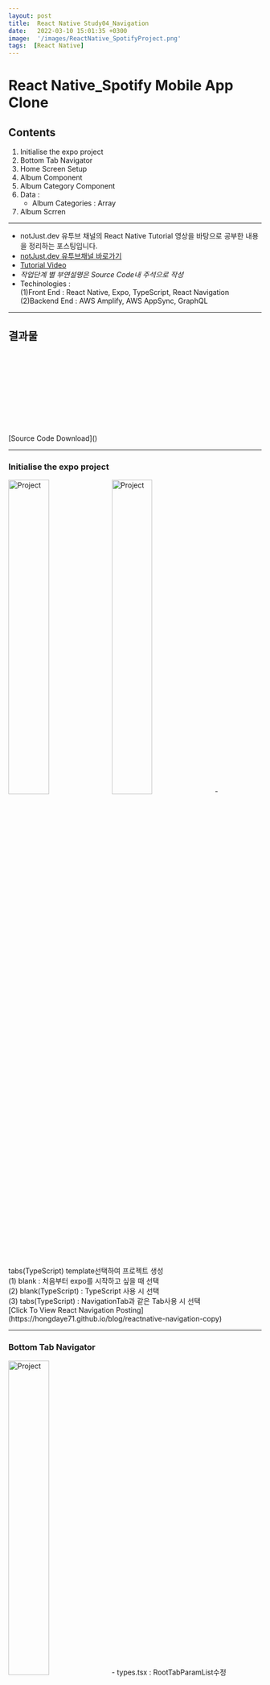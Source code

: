 ```yaml
---
layout: post
title:  React Native Study04_Navigation
date:   2022-03-10 15:01:35 +0300
image:  '/images/ReactNative_SpotifyProject.png'
tags:  [React Native]
---
```


# React Native_Spotify Mobile App Clone

## Contents <br/>
1. Initialise the expo project<br/>
2. Bottom Tab Navigator<br/>
3. Home Screen Setup<br/>
4. Album Component<br/>
5. Album Category Component<br/>
6. Data :<br/>
    - Album Categories : Array<br/>
7. Album Scrren<br/>
___

* notJust․dev 유투브 채널의 React Native Tutorial 영상을 바탕으로 공부한 내용을 정리하는 포스팅입니다.<br/>
* [notJust․dev 유투브채널 바로가기](https://www.youtube.com/channel/UCYSa_YLoJokZAwHhlwJntIA) <br/>
* [Tutorial Video](https://www.youtube.com/watch?v=Ho41KNKvoBc&list=PLY3ncAV1dSVBejIDGrcbNRs148uHowYfx)<br/>
* *작업단계 별 부연설명은 Source Code내 주석으로 작성*
* Techinologies : <br/>
    (1)Front End : React Native, Expo, TypeScript, React Navigation<br/>
    (2)Backend End : AWS Amplify, AWS AppSync, GraphQL<br/>

___

## 결과물
<p><iframe src="" frameborder="0" allowfullscreen></iframe></p>
[Source Code Download]()

___ 

### Initialise the expo project<br/>
<img src="/images/Posting/ReactNative/Spotify/01.png" alt="Project" width="40%" height="40%">
<img src="/images/Posting/ReactNative/Spotify/02.png" alt="Project" width="40%" height="40%">
- tabs(TypeScript) template선택하여 프로젝트 생성<br/>
    (1) blank : 처음부터 expo를 시작하고 싶을 때 선택<br/>
    (2) blank(TypeScript) : TypeScript 사용 시 선택<br/>
    (3) tabs(TypeScript) : NavigationTab과 같은 Tab사용 시 선택<br/>
[Click To View React Navigation Posting](https://hongdaye71.github.io/blog/reactnative-navigation-copy)

___

### Bottom Tab Navigator <br/>
<img src="/images/Posting/ReactNative/Spotify/03.png" alt="Project" width="40%" height="40%">
- types.tsx : RootTabParamList수정 (TabOne/TabTwo -> Home/Search/Library/Premium)<br/>
- navigation_index.tsx : BottomTabNavigator function수정 (아이콘 및 텍스트 수정) 

[Icoone download](https://icons.expo.fyi/)

<details>
<summary>type.tsx</summary>
<div markdown="1">

```javascript
import { BottomTabScreenProps } from '@react-navigation/bottom-tabs';
import { CompositeScreenProps, NavigatorScreenParams } from '@react-navigation/native';
import { NativeStackScreenProps } from '@react-navigation/native-stack';

declare global {
  namespace ReactNavigation {
    interface RootParamList extends RootStackParamList {}
  }
}

export type RootStackParamList = {
  Root: NavigatorScreenParams<RootTabParamList> | undefined;
  Modal: undefined;
  NotFound: undefined;
};

export type RootStackScreenProps<Screen extends keyof RootStackParamList> = NativeStackScreenProps<
  RootStackParamList,
  Screen
>;

export type RootTabParamList = {
  Home: undefined;
  Search: undefined;
  Library: undefined;
  Premium: undefined;
};

export type RootTabScreenProps<Screen extends keyof RootTabParamList> = CompositeScreenProps<
  BottomTabScreenProps<RootTabParamList, Screen>,
  NativeStackScreenProps<RootStackParamList>
>;

```
</div>
</details>

<details>
<summary>navigation_index.tsx(수정된 부분)</summary>
<div markdown="1">

```javascript
/*Bottom Tab Navigator에서 사용할 아이콘 불러오기*/
import { 
  FontAwesome,
  Entypo, 
  EvilIcons, 
  MaterialIcons , 
  FontAwesome5 } 
  from '@expo/vector-icons';

/*화면상의 아이콘 및 텍스트 변경*/
const BottomTab = createBottomTabNavigator<RootTabParamList>();

function BottomTabNavigator() {
  const colorScheme = useColorScheme();

  return (
    <BottomTab.Navigator
      initialRouteName="Home"
      screenOptions={{
        tabBarActiveTintColor: Colors[colorScheme].tint,
      }}>
      <BottomTab.Screen
        name="Home"
        component={TabOneScreen}
        options={{
          tabBarIcon: ({ color }) => <Entypo name="home" size={30} style={{marginBottom:-3}} color={color} />,
        }}
      />
      <BottomTab.Screen
        name="Search"
        component={TabTwoScreen}
        options={{
          tabBarIcon: ({ color }) => <EvilIcons name="search" size={30} style={{marginBottom:-3}} color={color} />,
        }}
      />
      <BottomTab.Screen
        name="Library"
        component={TabTwoScreen}
        options={{
          tabBarIcon: ({ color }) => <MaterialIcons name="library-music" size={30} style={{marginBottom:-3}} color={color} />,
        }}
      />
      <BottomTab.Screen
        name="Premium"
        component={TabTwoScreen}
        options={{
          tabBarIcon: ({ color }) => <FontAwesome5 name="spotify" size={30} style={{marginBottom:-3}} color={color} />,
        }}
      />
    </BottomTab.Navigator>
  );
}
```
</div>
</details>

___

### HomeScreen Setup <br/>
<img src="/images/Posting/ReactNative/Spotify/04.png" alt="Project" width="40%" height="40%">
- HomeScreen 생성 후 navigation_index.tsx의 Home Component변경

<details>
<summary>HomeScreen.tsx</summary>
<div markdown="1">

```javascript
import { StyleSheet } from 'react-native';

import EditScreenInfo from '../components/EditScreenInfo';
import { Text, View } from '../components/Themed';
import { RootTabScreenProps } from '../types';

export default function TabOneScreen({ navigation }: RootTabScreenProps<'Home'>) {
  return (
    <View style={styles.container}>
      <Text style={styles.title}>Home</Text>
      <View style={styles.separator} lightColor="#eee" darkColor="rgba(255,255,255,0.1)" />
      <EditScreenInfo path="/screens/TabOneScreen.tsx" />
    </View>
  );
}

const styles = StyleSheet.create({
  container: {
    flex: 1,
    alignItems: 'center',
    justifyContent: 'center',
  },
  title: {
    fontSize: 20,
    fontWeight: 'bold',
  },
  separator: {
    marginVertical: 30,
    height: 1,
    width: '80%',
  },
});

```
</div>
</details>

<details>
<summary>navigation_index.tex(수정된 부분)</summary>
<div markdown="1">

```javascript
/*HomeScreen import*/
import HomeScreen from '../screens/HomeScreen';

      <BottomTab.Screen
        name="Home"
        component={HomeScreen}
        options={{
          tabBarIcon: ({ color }) => <Entypo name="home" size={30} style={{marginBottom:-3}} color={color} />,
        }}
      />
```
</div>
</details>

___

### Album Component<br/>
<img src="/images/Posting/ReactNative/Spotify/05.png" alt="Project" width="40%" height="40%">
- Album 폴더 생성
- Album_index.tsx : AlbumProps(id, imageUri, artistHeadline정보를 string 입력받음)를 사용하는 Album function생성
- Album_styles.tsx : Album function style지정
- screens_HomeScreen.tsx : Album function사용

<details>
<summary>Album_index.tsx</summary>
<div markdown="1">

```javascript
import React from 'react';
import {View, Image, Text} from 'react-native';
import styles from './styles';

export type AlbumProps = {
    album : {
        id : string;
        imageUri : string;
        artistHeadline : string;
    }
}

const Album=(props:AlbumProps) => (
    <View style={styles.container}>
        <Image source={{uri:props.album.imageUri}} style={styles.images}/>
        <Text>{props.album.artistHeadline}</Text>
    </View>
)

export default Album;
```
</div>
</details>

<details>
<summary>Album_styles.tsx</summary>
<div markdown="1">

```javascript
import { StyleSheet } from "react-native";

const styles = StyleSheet.create({
    container:{
        width:200,
    },
    images:{
        width:'100%',
        height:200,
    },
    text:{
        color:'grey',
        marginTop:10,
    }
})

export default styles;
```
</div>
</details>


<details>
<summary>screens_HomeScreen.tsx</summary>
<div markdown="1">

```javascript
import * as React from 'react';
import {StyleSheet, Text, View} from 'react-native';

import Album from '../components/Album'

const album = {
  id:'1',
  imageUri : 'https://user-images.githubusercontent.com/81608287/163757044-767912f2-5cdf-4553-b029-b47c67d82ce8.jpg',
  artistHeadline :'Dennis Brown'
}

export default function HomeScreen() {
  return(
    <View style={styles.container}>
      <Album album={album}/>
    </View>
  );
}

const styles = StyleSheet.create({
  container: {
    flex: 1,
    alignItems: 'center',
    justifyContent: 'center',
  },
  title: {
    fontSize: 20,
    fontWeight: 'bold',
  },
  separator: {
    marginVertical: 30,
    height: 1,
    width: '80%',
  },
});

```
</div>
</details>

___

### Album Category Component <br/>
<img src="/images/Posting/ReactNative/Spotify/06.png" alt="Project" width="40%" height="40%">
- AlbumProps를 types.tsx에 입력하여 타 스크립트에서 불러와 사용할 수 있도록 함
- 기존 AlbumProps 변경 (id, imageUri, artistHeadline -> types.tsx의 Album import후 사용)
- screens_HomeScreen.tsx : Album -> AlbumCategory변경 (Album : 단일앨범 / AlbumCategory : 다수앨범 포함 카테고리 )

<details>
<summary>type.tsx(추가한 부분)</summary>
<div markdown="1">

```javascript
export type Album = {
  id : string;
  imageUri : string;
  artistHeadline : string;
}
```
</div>
</details>

<details>
<summary>Album_index.tsx</summary>
<div markdown="1">

```javascript
import React from 'react';
import {View, Image, Text} from 'react-native';
import styles from './styles';
import {Album} from '../../types';

/*기존 AlbumProps 변경 (id, imageUri, artistHeadline -> types.tsx의 Album import후 사용)*/
export type AlbumProps = {
    album : Album,
}

const Album=(props:AlbumProps) => (
    <View style={styles.container}>
        <Image source={{uri:props.album.imageUri}} style={styles.images}/>
        <Text style={styles.text}>{props.album.artistHeadline}</Text>
    </View>
)

export default Album;
```
</div>
</details>

<details>
<summary>AlbumCategory_index.tsx</summary>
<div markdown="1">

```javascript
import React from 'react';
import {View, Text} from 'react-native'
import {Album} from '../../types';
import styles from './styles';

export type AlbumCategoryProps = {
    title:string,
    albums: [Album],
}

const AlbumCategory = (props:AlbumCategoryProps) => (
    <View>
        <Text style={styles.title}>{props.title}</Text>
    </View>
)

export default AlbumCategory;
```
</div>
</details>

<details>
<summary>AlbumCategory_styles.tsx</summary>
<div markdown="1">

```javascript

```
</div>
</details>

<details>
<summary>screen_HomeScreen.tsx</summary>
<div markdown="1">

```javascript


```javascript

```
</div>
</details>

___

### ---- <br/>
<img src="/images/Posting/ReactNative/Spotify/04.png" alt="Project" width="40%" height="40%">

<details>
<summary>type.tsx</summary>
<div markdown="1">

```javascript

```
</div>
</details>



___

* App Clone목표 :
* 느낀점 : 
* 앞으로의 계획 : 
